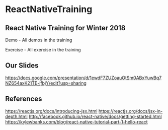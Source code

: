 # ReactNativeTraining
## React Native Training for Winter 2018

Demo - All demos in the training

Exercise - All exercise in the training

  
  
## Our Slides  
https://docs.google.com/presentation/d/1ewdF7ZUZoauOtSm0ABxYuwBq7NZ654axK21TE-jfbjY/edit?usp=sharing


## References  
https://reactjs.org/docs/introducing-jsx.html
https://reactjs.org/docs/jsx-in-depth.html
http://facebook.github.io/react-native/docs/getting-started.html
https://kylewbanks.com/blog/react-native-tutorial-part-1-hello-react
